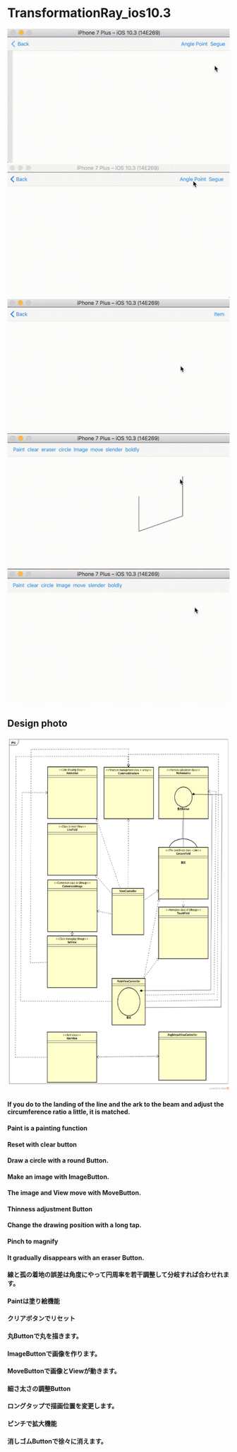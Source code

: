# TransformationRay_ios10.3

![](https://raw.githubusercontent.com/daisukenagata/TransformationRay/master/Gif/AngleInputEntry.gif)
![](https://github.com/daisukenagata/TransformationRay/blob/master/Gif/distance.gif?raw=true)
![](https://raw.githubusercontent.com/daisukenagata/TransformationRay/master/Gif/angle.gif)
![](https://raw.githubusercontent.com/daisukenagata/TransformationRay/master/Gif/eraserButton.gif)
![](https://raw.githubusercontent.com/daisukenagata/TransformationRay/master/Gif/Structure.gif)


## Design photo

<img src="https://github.com/daisukenagata/TransformationRay/blob/master/Design%20photo/TransformationRay.png?raw=true" width="800px" height="800px">

#### If you do to the landing of the line and the ark to the beam and adjust the circumference ratio a little, it is matched.
#### Paint is a painting function
#### Reset with clear button
#### Draw a circle with a round Button.
#### Make an image with ImageButton.
#### The image and View move with MoveButton.
#### Thinness adjustment Button
#### Change the drawing position with a long tap.
#### Pinch to magnify
#### It gradually disappears with an eraser Button.

#### 線と孤の着地の誤差は角度にやって円周率を若干調整して分岐すれば合わせれます。
#### Paintは塗り絵機能
#### クリアボタンでリセット
#### 丸Buttonで丸を描きます。
#### ImageButtonで画像を作ります。
#### MoveButtonで画像とViewが動きます。
#### 細さ太さの調整Button
#### ロングタップで描画位置を変更します。
#### ピンチで拡大機能
#### 消しゴムButtonで徐々に消えます。
